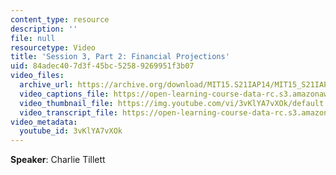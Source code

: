 ```yaml
---
content_type: resource
description: ''
file: null
resourcetype: Video
title: 'Session 3, Part 2: Financial Projections'
uid: 84adec40-7d3f-45bc-5258-9269951f3b07
video_files:
  archive_url: https://archive.org/download/MIT15.S21IAP14/MIT15_S21IAP14_S3P2_300k.mp4
  video_captions_file: https://open-learning-course-data-rc.s3.amazonaws.com/15-s21-nuts-and-bolts-of-business-plans-january-iap-2014/3d9fbfc4f2e45d9b8458f17774c4db53_3vKlYA7vXOk.vtt
  video_thumbnail_file: https://img.youtube.com/vi/3vKlYA7vXOk/default.jpg
  video_transcript_file: https://open-learning-course-data-rc.s3.amazonaws.com/15-s21-nuts-and-bolts-of-business-plans-january-iap-2014/cfe3f047024f8cfbf99e640ca16f3a80_3vKlYA7vXOk.pdf
video_metadata:
  youtube_id: 3vKlYA7vXOk
---
```


**Speaker**: Charlie Tillett